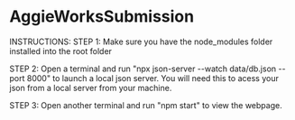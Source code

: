 # AggieWorksSubmission
INSTRUCTIONS:
STEP 1:
Make sure you have the node_modules folder installed into the root folder

STEP 2:
Open a terminal and run "npx json-server --watch data/db.json --port 8000" to launch a local json server. You will need this to acess your json from a local server from your machine.

STEP 3:
Open another terminal and run "npm start" to view the webpage.

